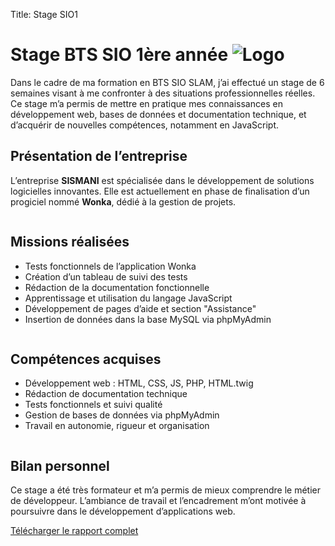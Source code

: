 Title: Stage SIO1
<h1 class="center wow animated zoomIn">Stage BTS SIO 1ère année
<img src="../theme/logo/logo_sismani.png" alt="Logo" class="logo">
</h1>
<section class="stage-section wow animated fadeInUp" data-wow-delay="0.2s">
    <p>
        Dans le cadre de ma formation en BTS SIO SLAM, j’ai effectué un stage de 6 semaines visant 
        à me confronter à des situations professionnelles réelles. Ce stage m’a permis de mettre en pratique 
        mes connaissances en développement web, bases de données et documentation technique, et d’acquérir de nouvelles compétences, notamment en JavaScript.
    </p>
    <h2>Présentation de l’entreprise</h2>
    <p>
        L’entreprise <strong>SISMANI</strong> est spécialisée dans le développement de solutions logicielles innovantes. 
        Elle est actuellement en phase de finalisation d’un progiciel nommé <strong>Wonka</strong>, dédié à la gestion de projets.
    </p>
    <!-- Section en deux colonnes -->
    <div class="two-columns">
        <div class="column">
            <h2 class="text-start">Missions réalisées</h2>
            <ul>
                <li>Tests fonctionnels de l’application Wonka</li>
                <li>Création d’un tableau de suivi des tests</li>
                <li>Rédaction de la documentation fonctionnelle</li>
                <li>Apprentissage et utilisation du langage JavaScript</li>
                <li>Développement de pages d’aide et section "Assistance"</li>
                <li>Insertion de données dans la base MySQL via phpMyAdmin</li>
            </ul>
        </div>
        <div class="column">
            <h2 class="text-start">Compétences acquises</h2>
            <ul>
                <li>Développement web : HTML, CSS, JS, PHP, HTML.twig</li>
                <li>Rédaction de documentation technique</li>
                <li>Tests fonctionnels et suivi qualité</li>
                <li>Gestion de bases de données via phpMyAdmin</li>
                <li>Travail en autonomie, rigueur et organisation</li>
            </ul>
        </div>
    </div>
    <h2>Bilan personnel</h2>
    <p>
        Ce stage a été très formateur et m’a permis de mieux comprendre le métier de développeur. 
        L’ambiance de travail et l’encadrement m’ont motivée à poursuivre dans le développement d’applications web.
    </p>
    <div class="center">
        <a href="../theme/pdf/rapport.pdf" class="btn-download">
            Télécharger le rapport complet
        </a>
    </div>
</section>
